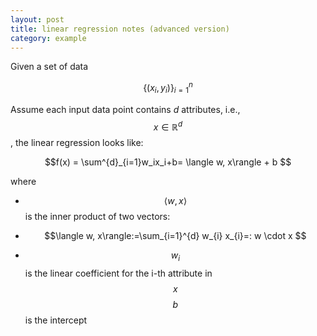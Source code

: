 ```yaml
---
layout: post
title: linear regression notes (advanced version)
category: example
---
```


Given a set of data 

$$\left\{\left(x_{i}, y_{i}\right)\right\}_{i=1}^{n}$$


Assume each input data point contains $d$ attributes, i.e., $$x\in \mathbb{R}^d$$, the linear regression looks like:

$$f(x) = \sum^{d}_{i=1}w_ix_i+b= \langle w, x\rangle + b $$

where 

- $$\langle w, x \rangle$$ 
is the inner product of two vectors:

- $$\langle w, x\rangle:=\sum_{i=1}^{d} w_{i} x_{i}=: w \cdot x $$

- $$w_i$$ is the linear coefficient for the i-th attribute in $$x$$ 
$$b$$ is the intercept
